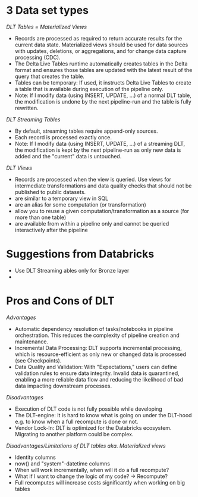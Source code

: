 
# 3 Data set types

_DLT Tables = Materialized Views_
- Records are processed as required to return accurate results for the current data state. Materialized views should be used for data sources with updates, deletions, or aggregations, and for change data capture processing (CDC).
- The Delta Live Tables runtime automatically creates tables in the Delta format and ensures those tables are updated with the latest result of the query that creates the table.
- Tables can be temporary: If used, it instructs Delta Live Tables to create a table that is available during execution of the pipeline only. 
- Note: If I modify data (using INSERT, UPDATE, …) of a normal DLT table, the modification is undone by the next pipeline-run and the table is fully rewritten.

_DLT Streaming Tables_
- By default, streaming tables require append-only sources.
- Each record is processed exactly once.
- Note: If I modify data (using INSERT, UPDATE, …) of a streaming DLT, the modification is kept by the next pipeline-run as only new data is added and the "current" data is untouched.

_DLT Views_
- Records are processed when the view is queried. Use views for intermediate transformations and data quality checks that should not be published to public datasets.
- are similar to a temporary view in SQL 
- are an alias for some computation (or transformation)
- allow you to reuse a given computation/transformation as a source (for more than one table)
- are available from within a pipeline only and cannot be queried interactively after the pipeline



# Suggestions from Databricks
- Use DLT Streaming ables only for Bronze layer
- 


# Pros and Cons of DLT
_Advantages_
- Automatic dependency resolution of tasks/notebooks in pipeline orchestration. This reduces the complexity of pipeline creation and maintenance.
- Incremental Data Processing: DLT supports incremental processing, which is resource-efficient as only new or changed data is processed (see Checkpoints). 
- Data Quality and Validation: With "Expectations," users can define validation rules to ensure data integrity. Invalid data is quarantined, enabling a more reliable data flow and reducing the likelihood of bad data impacting downstream processes.

_Disadvantages_
- Execution of DLT code is not fully possible while developing
- The DLT-engine: It is hard to know what is going on under the DLT-hood e.g. to know when a full recompute is done or not.
- Vendor Lock-In: DLT is optimized for the Databricks ecosystem. Migrating to another platform could be complex.

_Disadvantages/Limitations of DLT tables aka. Materialized views_
- Identity columns
- now() and "system"-datetime columns
- When will work incrementally, when will it do a full recompute?
- What if I want to change the logic of my code? -> Recompute?
- Full recomputes will increase costs significantly when working on big tables
 
